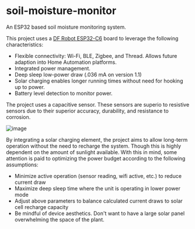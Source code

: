 # soil-moisture-monitor
An ESP32 based soil moisture monitoring system.

This project uses a [DF Robot ESP32-C6](https://wiki.dfrobot.com/SKU_DFR1075_FireBeetle_2_Board_ESP32_C6) board to leverage the following characteristics:
* Flexible connectivity:  Wi-Fi, BLE, Zigbee, and Thread. Allows future adaption into Home Automation platforms.
* Integrated power management.
* Deep sleep low-power draw (.036 mA on version 1.1)
* Solar charging enables longer running times without need for hooking up to power.
* Battery level detection to monitor power.

The project uses a capacitive sensor. These sensors are superio to resistive sensors due to their superior accuracy, durability, and resistance to corrosion.

![image](https://github.com/user-attachments/assets/11637db9-9b52-4329-9a7a-9b18123aeb44)

By integrating a solar charging element, the project aims to allow long-term operation without the need to recharge the system. Though this is highly dependent on the amount of sunlight available. With this in mind, some attention is paid to optimizing the power budget according to the following assumptions:
* Minimize active operation (sensor reading, wifi active, etc.) to reduce current draw
* Maximize deep sleep time where the unit is operating in lower power mode
* Adjust above parameters to balance calculated current draws to solar cell recharge capacity
* Be mindful of device aesthetics. Don't want to have a large solar panel overwhelming the space of the plant.








 
